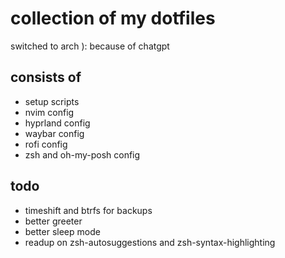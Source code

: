 # collection of my dotfiles

switched to arch ):
because of chatgpt

## consists of
- setup scripts
- nvim config
- hyprland config
- waybar config
- rofi config
- zsh and oh-my-posh config

<!-- ## installation -->
<!-- just copy the repo, and run the dotfiles.sh script -->
<!-- that **should** work -->

## todo
- timeshift and btrfs for backups
- better greeter
- better sleep mode
- readup on zsh-autosuggestions and zsh-syntax-highlighting
